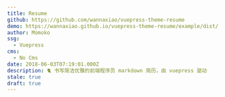 ```yaml
---
title: Resume
github: https://github.com/wannaxiao/vuepress-theme-resume
demo: https://wannaxiao.github.io/vuepress-theme-resume/example/dist/
author: Momoko
ssg:
  - Vuepress
cms:
  - No Cms
date: 2018-06-03T07:19:01.000Z
description: 🐈 书写简洁优雅的前端程序员 markdown 简历，由 vuepress 驱动
stale: true
draft: true
---
```

